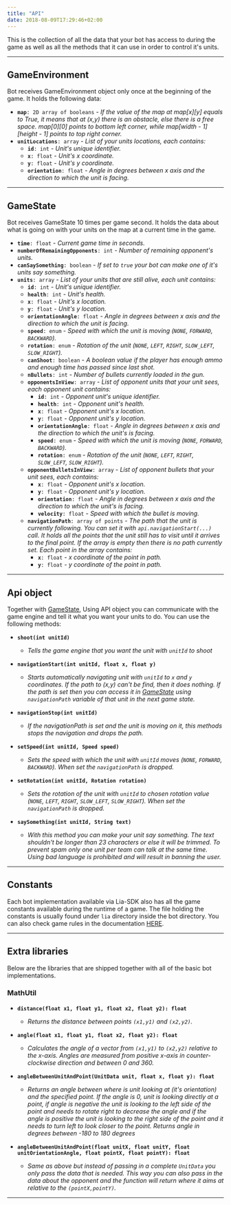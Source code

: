 ```yaml
---
title: "API"
date: 2018-08-09T17:29:46+02:00
---
```


This is the collection of all the data that your bot has access to during the game as well as all the methods that it can
use in order to control it's units.

---

## GameEnvironment

Bot receives GameEnvironment object only once at the beginning of the game. It holds the following data:

* **```map```**```: 2D array of booleans``` - *If the value of the map at map[x][y] equals to True, it means that at (x,y) there is an obstacle, else there is a free space. map[0][0] points to bottom left corner, while map[width - 1][height - 1] points to top right corner.*
* **```unitLocations```**```: array``` - *List of your units locations, each contains:*
    * **```id```**```: int``` - *Unit's unique identifier.*
    * **```x```**```: float``` - *Unit's x coordinate.*
    * **```y```**```: float``` - *Unit's y coordinate.*
    * **```orientation```**```: float``` - *Angle in degrees between x axis and the direction to which the unit is facing.*

<!-- **Examples:**  

 * Prints the locations of all obstacles to standard output

```java
@Override
public synchronized void process(MapData mapData) {
    // Iterate through all obstacles and print their locations
    for (int i = 0; i < mapData.obstacles.length; i++) {
        float x = mapData.obstacles[i].x;
        float y = mapData.obstacles[i].y;
        System.out.printf("Obstacle %d: (%f, %f)\n", i, x, y);
    }    
}
``` -->

---

## GameState

Bot receives GameState 10 times per game second. It holds the data about what is going on with your units on the map at a current time in the game.

* **```time```**```: float``` - *Current game time in seconds.*
* **```numberOfRemainingOpponents```**```: int``` - *Number of remaining opponent's units.*
* **```canSaySomething```**```: boolean``` - *If set to `true` your bot can make one of it's units say something.*
* **```units```**```: array``` - *List of your units that are still alive, each unit contains:*
    * **```id```**```: int``` - *Unit's unique identifier.*
    * **```health```**```: int``` - *Unit's health.*
    * **```x```**```: float``` - *Unit's x location.*
    * **```y```**```: float``` - *Unit's y location.*
    * **```orientationAngle```**```: float``` - *Angle in degrees between x axis and the direction to which the unit is facing.*
    * **```speed```**```: enum``` - *Speed with which the unit is moving (```NONE```, ```FORWARD```, ```BACKWARD```).*
    * **```rotation```**```: enum``` - *Rotation of the unit (```NONE```, ```LEFT```, ```RIGHT```, ```SLOW_LEFT```, ```SLOW_RIGHT```).*
    * **```canShoot```**```: boolean``` - *A boolean value if the player has enough ammo and enough time has passed since last shot.*
    * **```nBullets```**```: int``` - *Number of bullets currently loaded in the gun.*
    * **```opponentsInView```**```: array``` - *List of opponent units that your unit sees, each opponent unit contains:*
        * **```id```**```: int``` - *Opponent unit's unique identifier.*
        * **```health```**```: int``` - *Opponent unit's health.*
        * **```x```**```: float``` - *Opponent unit's x location.*
        * **```y```**```: float``` - *Opponent unit's y location.*
        * **```orientationAngle```**```: float``` - *Angle in degrees between x axis and the direction to which the unit's is facing.*
        * **```speed```**```: enum``` - *Speed with which the unit is moving (```NONE```, ```FORWARD```, ```BACKWARD```).*
        * **```rotation```**```: enum``` - *Rotation of the unit (```NONE```, ```LEFT```, ```RIGHT```, ```SLOW_LEFT```, ```SLOW_RIGHT```).*
    * **```opponentBulletsInView```**```: array``` - *List of opponent bullets that your unit sees, each contains:*
        * **```x```**```: float``` - *Opponent unit's x location.*
        * **```y```**```: float``` - *Opponent unit's y location.*
        * **```orientation```**```: float``` - *Angle in degrees between x axis and the direction to which the unit's is facing.*
        * **```velocity```**```: float``` - *Speed with which the bullet is moving.*
    * **```navigationPath```**```: array of points``` - *The path that the unit is currently following. You can set it with ```api.navigationStart(...)``` call.
    It holds all the points that the unit still has to visit until it arrives to the final point. If the array is empty then there is no path currently set. Each point 
    in the array contains:*
        * **```x```**```: float``` - *x coordinate of the point in path.*
        * **```y```**```: float``` - *y coordinate of the point in path.*

<!-- **Examples:**  

 * Prints the locations of all opponents that your untis sees to standard output

```java
    @Override
    public synchronized void process(StateUpdate stateUpdate, Api api) {
        for (int i = 0; i < stateUpdate.units.length; i++) {
            // Get the i-th unit
            Unit unit = stateUpdate.units[i];
            System.out.printf("Unit with id %d sees opponents at: \n", unit.id);

            // Print out locations of opponent units this unit sees
            for (int j = 0; j < unit.opponentsInView.length; j++) {
                OpponentInView opponent = unit.opponentsInView[j];
                System.out.printf("  - (x: %f, y: %f)\n", opponent.x, opponent.y);
            }
        }
    }
``` -->

---

## Api object

Together with [GameState](/api/#gamestate), Using API object you can communicate with the game engine and tell it what you want your units to do. You can use the following methods:

* **```shoot(int unitId)```**
    * *Tells the game engine that you want the unit with ```unitId``` to shoot*

* **```navigationStart(int unitId, float x, float y)```**
    * *Starts automatically navigating unit with ```unitId``` to ```x``` and ```y``` coordinates. If the path to (x,y) 
can't be find, then it does nothing. If the path is set then you can access it in [GameState](/api/#gamestate) using ```navigationPath``` variable of that unit in the next game state.*

* **```navigationStop(int unitId)```** 
    * *If the navigationPath is set and the unit is moving on it, this methods stops the navigation and drops the path.*

* **```setSpeed(int unitId, Speed speed)```** 
    * *Sets the speed with which the unit with ```unitId``` moves (```NONE```, ```FORWARD```, ```BACKWARD```). When set the ```navigationPath``` is dropped.*

* **```setRotation(int unitId, Rotation rotation)```** 
    * *Sets the rotation of the unit with ```unitId``` to chosen rotation value (```NONE```, ```LEFT```, ```RIGHT```, ```SLOW_LEFT```, ```SLOW_RIGHT```). When set the ```navigationPath``` is dropped.*

* **```saySomething(int unitId, String text)```** 
    * *With this method you can make your unit say something. The text shouldn't be longer than 23 characters or else it will be trimmed. To prevent spam only one unit per team can talk at the same time. Using bad language is prohibited and will result in banning the user.*

<!-- **Examples:**  

 * Tells the game engine that all of your units that can shoot should shoot


```java
    @Override
    public synchronized void process(StateUpdate stateUpdate, Api api) {
        for (int i = 0; i < stateUpdate.units.length; i++) {
            // Get the i-th unit
            Unit unit = stateUpdate.units[i];

            if (unit.canShoot) {
                api.shoot(unit.id);
            }
        }
    }
```

 * Every unit that sees the opponent should stop and shoot, otherwise it should move on forward

```java
    @Override
    public synchronized void process(StateUpdate stateUpdate, Api api) {
        for (int i = 0; i < stateUpdate.units.length; i++) {
            // Get the i-th unit
            Unit unit = stateUpdate.units[i];

            boolean seesOpponent = unit.opponentsInView.length > 0
            if (seesOpponent) {
                // Shoot
                if (unit.canShoot) {
                     api.shoot(unit.id);
                }
                // Set the unit to stop if it is moving
                if (unit.thrustSpeed != ThrustSpeed.NONE) {
                    api.setThrustSpeed(unit.id, ThrustSpeed.NONE);
                }
            } 
            else {
                // Unit does not see any opponents, move it forward if it
                // is not moving forward yet
                  if (unit.thrustSpeed != ThrustSpeed.FORWARD) {
                    api.setThrustSpeed(unit.id, ThrustSpeed.FORWARD);
                }
            }
        }
    }
``` -->

---

## Constants

Each bot implementation available via Lia-SDK also has all the game constants available during the runtime of a game.
The file holding the constants is usually found under `lia` directory inside the bot directory. 
You can also check game rules in the documentation [HERE](/game-rules). 


---

## Extra libraries

Below are the libraries that are shipped together with all of the basic bot implementations.

### MathUtil

* **```distance(float x1, float y1, float x2, float y2): float```** 
    * *Returns the distance between points `(x1,y1)` and `(x2,y2)`.*

* **```angle(float x1, float y1, float x2, float y2): float```** 
    * *Calculates the angle of a vector from `(x1,y1)` to `(x2,y2)` relative to the x-axis.
    Angles are measured from positive x-axis in counter-clockwise direction and between 0 and 360.*

* **```angleBetweenUnitAndPoint(UnitData unit, float x, float y): float```** 
    * *Returns an angle between where is unit looking at (it's orientation) and the specified point.
     If the angle is 0, unit is looking directly at a point, if angle is negative the unit is looking
     to the left side of the point and needs to rotate right to decrease the angle and if the angle is 
     positive the unit is looking to the right side of the point and it needs to turn left to look 
     closer to the point. Returns angle in degrees between -180 to 180 degrees*

* **```angleBetweenUnitAndPoint(float unitX, float unitY, float unitOrientationAngle, float pointX, float pointY): float```** 
    * *Same as above but instead of passing in a complete ```UnitData``` you only pass the data that is needed.
    This way you can also pass in the data about the opponent and the function will return where it aims at relative to the `(pointX,pointY)`.*
    

---
